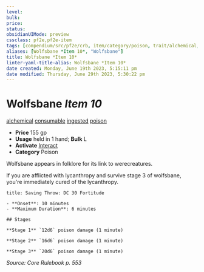 ```yaml
---
level:
bulk:
price:
status:
obsidianUIMode: preview
cssclass: pf2e,pf2e-item
tags: [compendium/src/pf2e/crb, item/category/poison, trait/alchemical, trait/consumable, trait/ingested, trait/poison]
aliases: [Wolfsbane *Item 10*, "Wolfsbane"]
title: Wolfsbane *Item 10*
linter-yaml-title-alias: Wolfsbane *Item 10*
date created: Monday, June 19th 2023, 5:15:11 pm
date modified: Thursday, June 29th 2023, 5:30:22 pm
---
```


# Wolfsbane *Item 10*

[alchemical](rules/traits/alchemical.md) [consumable](rules/traits/consumable.md) [ingested](rules/traits/ingested.md) [poison](rules/traits/poison.md)  

- **Price** 155 gp
- **Usage** held in 1 hand; **Bulk** L
- **Activate** [Interact](rules/actions/interact.md)
- **Category** Poison

Wolfsbane appears in folklore for its link to werecreatures.

If you are afflicted with lycanthropy and survive stage 3 of wolfsbane, you're immediately cured of the lycanthropy.

```ad-inline-affliction
title: Saving Throw: DC 30 Fortitude

- **Onset**: 10 minutes
- **Maximum Duration**: 6 minutes

## Stages

**Stage 1** `12d6` poison damage (1 minute)

**Stage 2** `16d6` poison damage (1 minute)

**Stage 3** `20d6` poison damage (1 minute)
```

*Source: Core Rulebook p. 553*
